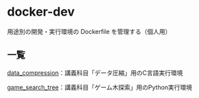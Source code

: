 # docker-dev

用途別の開発・実行環境の Dockerfile を管理する（個人用）

## 一覧

[data_compression](https://github.com/tksx1227/docker-dev/tree/main/data_compression)：講義科目「データ圧縮」用のC言語実行環境

[game_search_tree](https://github.com/tksx1227/docker-dev/tree/main/game_search_tree)：講義科目「ゲーム木探索」用のPython実行環境
